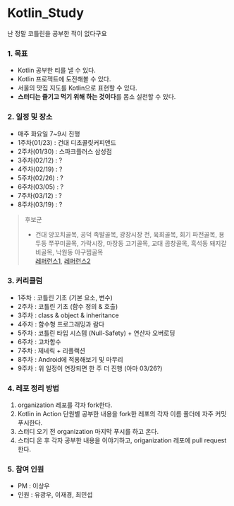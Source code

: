 # Kotlin_Study
난 정말 코틀린을 공부한 적이 없다구요

### 1. 목표  
- Kotlin 공부한 티를 낼 수 있다.  
- Kotlin 프로젝트에 도전해볼 수 있다.  
- 서울의 맛집 지도를 Kotlin으로 표현할 수 있다.  
- **스터디는 즐기고 먹기 위해 하는 것이다**를 몸소 실천할 수 있다.  

### 2. 일정 및 장소  
- 매주 화요일 7~9시 진행
- 1주차(01/23) : 건대 디초콜릿커피앤드  
- 2주차(01/30) : 스파크플러스 삼성점
- 3주차(02/12) : ?
- 4주차(02/19) : ?
- 5주차(02/26) : ?
- 6주차(03/05) : ?
- 7주차(03/12) : ?
- 8주차(03/19) : ?

> 후보군 
> - 건대 양꼬치골목, 공덕 족발골목, 광장시장 전, 육회골목, 회기 파전골목, 용두동 쭈꾸미골목, 가락시장, 마장동 고기골목, 교대 곱창골목, 흑석동 돼지갈비골목, 낙원동 아구찜골목  
> [레퍼런스1](https://withvolo.com/trip/2l5dnar4?lang=ko), [레퍼런스2](https://withvolo.com/trip/2l5dnar4?lang=ko)

### 3. 커리큘럼  
- 1주차 : 코틀린 기초 (기본 요소, 변수)  
- 2주차 : 코틀린 기초 (함수 정의 & 호출)
- 3주차 : class & object & inheritance
- 4주차 : 함수형 프로그래밍과 람다  
- 5주차 : 코틀린 타입 시스템 (Null-Safety) + 연산자 오버로딩
- 6주차 : 고차함수
- 7주차 : 제네릭 + 리플랙션
- 8주차 : Android에 적용해보기 및 마무리
- 9주차 : 위 일정이 연장되면 한 주 더 진행 (아마 03/26?)

### 4. 레포 정리 방법
1. organization 레포를 각자 fork한다.
2. Kotlin in Action 단원별 공부한 내용을 fork한 레포의 각자 이름 폴더에 자주 커밋 푸시한다.  
3. 스터디 오기 전 organization 마지막 푸시를 하고 온다.  
4. 스터디 온 후 각자 공부한 내용을 이야기하고, origanization 레포에 pull request 한다.  


### 5. 참여 인원  
- PM : 이상우  
- 인원 : 유광우, 이재경, 최민섭  
